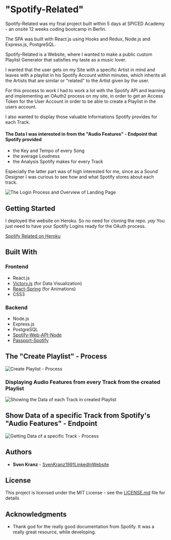 # "Spotify-Related"

Spotify-Related was my final project built within 5 days at SPICED Academy - an onsite 12 weeks coding bootcamp in Berlin.

The SPA was built with React.js using Hooks and Redux, Node.js and Express.js, PostgreSQL.

Spotify-Related is a Website, where I wanted to make a public custom Playlist Generator that satisfies my taste as a music lover.

I wanted that the user gets on my Site with a specific Artist in mind and leaves with a playlist in his Spotify Account within minutes, which inherits all the Artists that are similar or "related" to the Artist given by the user.

For this process to work I had to work a lot with the Spotify API and learning and implementing an OAuth2 process on my site, in order to get an Access Token for the User Account in order to be able to create a Playlist in the users account.

I also wanted to display those valuable Informations Spotify provides for each Track.

#### The Data I was interested in from the "Audio Features" - Endpoint that Spotify provided

-   the Key and Tempo of every Song
-   the average Loudness
-   the Analysis Spotify makes for every Track

Especially the latter part was of high interested for me, since as a Sound Designer I was curious to see how and what Spotify stores about each track.

![The Login Process and Overview of Landing Page](readmegifs/Gif_1_640px_Login.gif)

## Getting Started

I deployed the website on Heroku. So no need for cloning the repo. _yay_
You just need to have your Spotify Logins ready for the OAuth process.

[Spotify Related on Heroku](https://spotifyrelated.herokuapp.com)

## Built With

### Frontend

-   React.js
-   [Victory.js](https://formidable.com/open-source/victory/) (for Data Visualization)
-   [React-Spring](https://www.react-spring.io/) (for Animations)
-   CSS3

### Backend

-   Node.js
-   Express.js
-   PostgreSQL
-   [Spotify-Web-API-Node](https://www.npmjs.com/package/spotify-web-api-node)
-   [Passport-Spotify](https://github.com/JMPerez/passport-spotify)

## The "Create Playlist" - Process

![Create Playlist - Process](readmegifs/Gif_1_640px_CreatePlaylist.gif)

### Displaying Audio Features from every Track from the created Playlist

![Showing the Data of each Track in created Playlist](readmegifs/Gif_1_640px_TrackListData.gif)

## Show Data of a specific Track from Spotify's "Audio Features" - Endpoint

![Getting Data of a specific Track - Process](readmegifs/Gif_1_640px_SingleData.gif)

## Authors

-   **Sven Kranz** - [SvenKranz1991](https://github.com/SvenKranz1991)[LinkedIn](https://www.linkedin.com/in/sven-kranz-a2389318b/)[Website](www.google.com)

## License

This project is licensed under the MIT License - see the [LICENSE.md](LICENSE.md) file for details

## Acknowledgments

-   Thank god for the really good documentation from Spotify. It was a really great resource, while developing.
